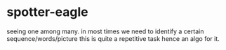 # spotter-eagle
seeing one among many.
in most times we need to identify a certain sequence/words/picture
this is quite a repetitive task hence an algo for it.
